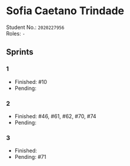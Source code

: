 # Sofia Caetano Trindade

Student No.: `2020227956`  
Roles: `-`

## Sprints

### 1

* Finished: #10
* Pending:


### 2

* Finished: #46, #61, #62, #70, #74
* Pending:


### 3

* Finished:
* Pending: #71